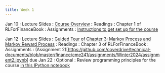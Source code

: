 ```yaml
---
title: Week 1
---
```


Jan 10
: Lecture Slides
  : [Course Overview](https://github.com/coverdrive/technical-documents/blob/master/finance/cme241/Stanford-CME241.pdf)
: Readings
  : Chapter 1 of RLForFinanceBook
: Assignments
  : [Instructions to get set up for the course](https://github.com/coverdrive/technical-documents/blob/master/finance/cme241/assignments/Winter2024/assignment1.pdf)

Jan 12
: Lecture Slides
  : [Guided Tour of Chapter 3: Markov Process and Markov Reward Process](https://github.com/coverdrive/technical-documents/blob/master/finance/cme241/Tour-MP.pdf)
: Readings
  : Chapter 3 of RLForFinanceBook
: Assignments
  : (Assignment 2)[https://github.com/coverdrive/technical-documents/blob/master/finance/cme241/assignments/Winter2024/assignment2.ipynb] due Jan 22
: Optional
  : Review programming principles for the course [in this IPython notebook](https://colab.research.google.com/drive/1OOz8vKQRyJeindRwp0cKC9rCENitx1vQ#scrollTo=FAb_cOvwe6Ot)

